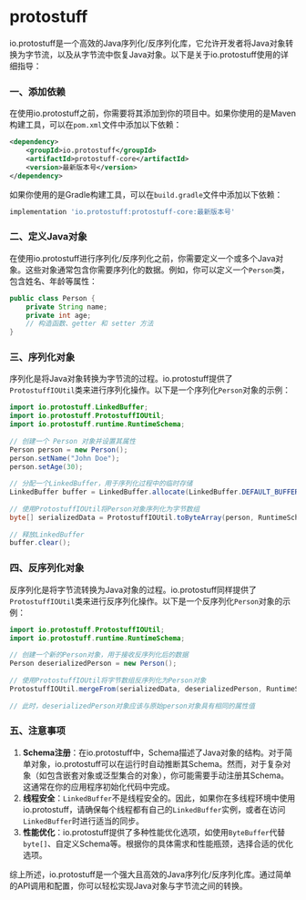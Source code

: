 # protostuff

io.protostuff是一个高效的Java序列化/反序列化库，它允许开发者将Java对象转换为字节流，以及从字节流中恢复Java对象。以下是关于io.protostuff使用的详细指导：

### 一、添加依赖

在使用io.protostuff之前，你需要将其添加到你的项目中。如果你使用的是Maven构建工具，可以在`pom.xml`文件中添加以下依赖：

```xml
<dependency>
    <groupId>io.protostuff</groupId>
    <artifactId>protostuff-core</artifactId>
    <version>最新版本号</version>
</dependency>
```

如果你使用的是Gradle构建工具，可以在`build.gradle`文件中添加以下依赖：

```gradle
implementation 'io.protostuff:protostuff-core:最新版本号'
```

### 二、定义Java对象

在使用io.protostuff进行序列化/反序列化之前，你需要定义一个或多个Java对象。这些对象通常包含你需要序列化的数据。例如，你可以定义一个`Person`类，包含姓名、年龄等属性：

```java
public class Person {
    private String name;
    private int age;
    // 构造函数、getter 和 setter 方法
}
```

### 三、序列化对象

序列化是将Java对象转换为字节流的过程。io.protostuff提供了`ProtostuffIOUtil`类来进行序列化操作。以下是一个序列化`Person`对象的示例：

```java
import io.protostuff.LinkedBuffer;
import io.protostuff.ProtostuffIOUtil;
import io.protostuff.runtime.RuntimeSchema;
 
// 创建一个 Person 对象并设置其属性
Person person = new Person();
person.setName("John Doe");
person.setAge(30);
 
// 分配一个LinkedBuffer，用于序列化过程中的临时存储
LinkedBuffer buffer = LinkedBuffer.allocate(LinkedBuffer.DEFAULT_BUFFER_SIZE);
 
// 使用ProtostuffIOUtil将Person对象序列化为字节数组
byte[] serializedData = ProtostuffIOUtil.toByteArray(person, RuntimeSchema.getSchema(Person.class), buffer);
 
// 释放LinkedBuffer
buffer.clear();
```

### 四、反序列化对象

反序列化是将字节流转换为Java对象的过程。io.protostuff同样提供了`ProtostuffIOUtil`类来进行反序列化操作。以下是一个反序列化`Person`对象的示例：

```java
import io.protostuff.ProtostuffIOUtil;
import io.protostuff.runtime.RuntimeSchema;
 
// 创建一个新的Person对象，用于接收反序列化后的数据
Person deserializedPerson = new Person();
 
// 使用ProtostuffIOUtil将字节数组反序列化为Person对象
ProtostuffIOUtil.mergeFrom(serializedData, deserializedPerson, RuntimeSchema.getSchema(Person.class));
 
// 此时，deserializedPerson对象应该与原始person对象具有相同的属性值
```

### 五、注意事项

1. **Schema注册**：在io.protostuff中，Schema描述了Java对象的结构。对于简单对象，io.protostuff可以在运行时自动推断其Schema。然而，对于复杂对象（如包含嵌套对象或泛型集合的对象），你可能需要手动注册其Schema。这通常在你的应用程序初始化代码中完成。
2. **线程安全**：`LinkedBuffer`不是线程安全的。因此，如果你在多线程环境中使用io.protostuff，请确保每个线程都有自己的`LinkedBuffer`实例，或者在访问`LinkedBuffer`时进行适当的同步。
3. **性能优化**：io.protostuff提供了多种性能优化选项，如使用`ByteBuffer`代替`byte[]`、自定义Schema等。根据你的具体需求和性能瓶颈，选择合适的优化选项。

综上所述，io.protostuff是一个强大且高效的Java序列化/反序列化库。通过简单的API调用和配置，你可以轻松实现Java对象与字节流之间的转换。